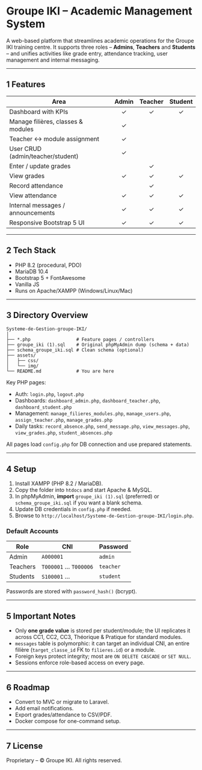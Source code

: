 # Groupe IKI – Academic Management System

A web-based platform that streamlines academic operations for the Groupe IKI training centre.
It supports three roles – **Admins**, **Teachers** and **Students** – and unifies activities like grade entry, attendance tracking, user management and internal messaging.

---

## 1  Features

| Area | Admin | Teacher | Student |
|------|:----:|:------:|:------:|
| Dashboard with KPIs | ✓ | ✓ | ✓ |
| Manage filières, classes & modules | ✓ |  |  |
| Teacher ↔ module assignment | ✓ |  |  |
| User CRUD (admin/teacher/student) | ✓ |  |  |
| Enter / update grades |  | ✓ |  |
| View grades | ✓ | ✓ | ✓ |
| Record attendance |  | ✓ |  |
| View attendance | ✓ | ✓ | ✓ |
| Internal messages / announcements | ✓ | ✓ | ✓ |
| Responsive Bootstrap 5 UI | ✓ | ✓ | ✓ |

---

## 2  Tech Stack

* PHP 8.2 (procedural, PDO)
* MariaDB 10.4
* Bootstrap 5 + FontAwesome
* Vanilla JS
* Runs on Apache/XAMPP (Windows/Linux/Mac)

---

## 3  Directory Overview

```
Systeme-de-Gestion-groupe-IKI/
│
├── *.php                 # Feature pages / controllers
├── groupe_iki (1).sql    # Original phpMyAdmin dump (schema + data)
├── schema_groupe_iki.sql # Clean schema (optional)
├── assets/
│   ├── css/
│   └── img/
└── README.md             # You are here
```

Key PHP pages:

* Auth: `login.php`, `logout.php`
* Dashboards: `dashboard_admin.php`, `dashboard_teacher.php`, `dashboard_student.php`
* Management: `manage_filieres_modules.php`, `manage_users.php`, `assign_teacher.php`, `manage_grades.php`
* Daily tasks: `record_absence.php`, `send_message.php`, `view_messages.php`, `view_grades.php`, `student_absences.php`

All pages load `config.php` for DB connection and use prepared statements.

---

## 4  Setup

1. Install XAMPP (PHP 8.2 / MariaDB).
2. Copy the folder into `htdocs` and start Apache & MySQL.
3. In phpMyAdmin, **import** `groupe_iki (1).sql` (preferred) or `schema_groupe_iki.sql` if you want a blank schema.
4. Update DB credentials in `config.php` if needed.
5. Browse to `http://localhost/Systeme-de-Gestion-groupe-IKI/login.php`.

### Default Accounts

| Role | CNI | Password |
|------|-----|----------|
| Admin | `A000001` | `admin` |
| Teachers | `T000001` … `T000006` | `teacher` |
| Students | `S100001` … | `student` |

Passwords are stored with `password_hash()` (bcrypt).

---

## 5  Important Notes

* Only **one grade value** is stored per student/module; the UI replicates it across CC1, CC2, CC3, Théorique & Pratique for standard modules.
* `messages` table is polymorphic: it can target an individual CNI, an entire filière (`target_classe_id` FK to `filieres.id`) or a module.
* Foreign keys protect integrity; most are `ON DELETE CASCADE` or `SET NULL`.
* Sessions enforce role-based access on every page.

---

## 6  Roadmap

* Convert to MVC or migrate to Laravel.
* Add email notifications.
* Export grades/attendance to CSV/PDF.
* Docker compose for one-command setup.

---

## 7  License

Proprietary – © Groupe IKI. All rights reserved.